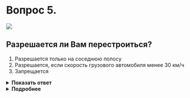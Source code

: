 # Вопрос 5.

![](https://s.drom.ru/i24227/pdd/tickets/2016/1542608377.jpg)

## Разрешается ли Вам перестроиться?

1. Разрешается только на соседнюю полосу
2. Разрешается, если скорость грузового автомобиля менее 30 км/ч
3. Запрещается

<details>
<summary><b>Показать ответ</b></summary>
Правильный ответ: 1
</details>
<details>
<summary><b>Подробнее</b></summary>
Реверсивные светофоры выключены. Двойная прерывистая линия разметки 1.9 разделяет транспортные потоки противоположных направлений. Прерывистую линию разметки 1.5, находящуюся слева пересекать не запрещается, поэтому Вам можно перестроиться на левую (соседнюю) полосу и продолжить движение по ней.
(Пункт 6.7 ПДД)
</details>